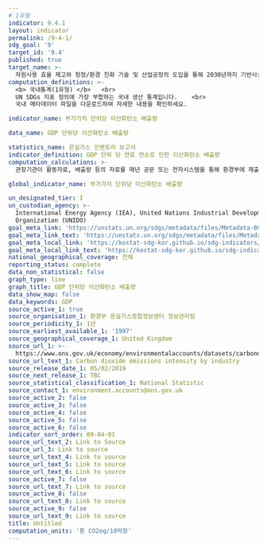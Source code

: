 ```yaml
---
# 1유형 
indicator: 9.4.1
layout: indicator
permalink: /9-4-1/
sdg_goal: '9'
target_id: '9.4'
published: true
target_name: >-
  자원사용 효율 제고와 청정/환경 친화 기술 및 산업공정의 도입을 통해 2030년까지 기반시설과 낙후된 산업시설을 지속가능한 환경으로 개선 및 개조하고 모든 국가들은 각자의 역량에 따라 이를 이행함
computation_definitions: >-
  <b> 국내통계(1유형) </b>   <br>
  UN SDGs 지표 정의에 가장 부합하는 국내 생산 통계입니다.    <br>
  국내 메타데이터 파일을 다운로드하여 자세한 내용을 확인하세요.

indicator_name: 부가가치 단위당 이산화탄소 배출량

data_name: GDP 단위당 이산화탄소 배출량

statistics_name: 온실가스 인벤토리 보고서
indicator_definition: GDP 단위 당 연료 연소로 인한 이산화탄소 배출량
computation_calculations: >-
  관장기관이 활동자료, 배출량 등의 자료를 매년 공문 또는 전자시스템을 통해 환경부에 제출

global_indicator_name: 부가가치 단위당 이산화탄소 배출량

un_designated_tier: I
un_custodian_agency: >-
  International Energy Agency (IEA), United Nations Industrial Development
  Organization (UNIDO)
goal_meta_link: 'https://unstats.un.org/sdgs/metadata/files/Metadata-09-04-01.pdf'
goal_meta_link_text: 'https://unstats.un.org/sdgs/metadata/files/Metadata-09-04-01.pdf'
goal_meta_local_link: 'https://kostat-sdg-kor.github.io/sdg-indicators/public/data/Metadata-09-04-01_KOR.pdf'
goal_meta_local_link_text: 'https://kostat-sdg-kor.github.io/sdg-indicators/public/data/Metadata-09-04-01_KOR.pdf'
national_geographical_coverage: 전체
reporting_status: complete
data_non_statistical: false
graph_type: line
graph_title: GDP 단위당 이산화탄소 배출량
data_show_map: false
data_keywords: GDP
source_active_1: true
source_organisation_1: 환경부 온실가스종합정보센터 정보관리팀
source_periodicity_1: 1년
source_earliest_available_1: '1997'
source_geographical_coverage_1: United Kingdom
source_url_1: >-
  https://www.ons.gov.uk/economy/environmentalaccounts/datasets/carbondioxideemissionsintensitybyindustry
source_url_text_1: Carbon dioxide emissions intensity by industry
source_release_date_1: 05/02/2019
source_next_release_1: TBC
source_statistical_classification_1: National Statistic
source_contact_1: environment.accounts@ons.gov.uk
source_active_2: false
source_active_3: false
source_active_4: false
source_active_5: false
source_active_6: false
indicator_sort_order: 09-04-01
source_url_text_2: Link to Source
source_url_3: Link to source
source_url_text_4: Link to source
source_url_text_5: Link to source
source_url_text_6: Link to source
source_active_7: false
source_url_text_7: Link to source
source_active_8: false
source_url_text_8: Link to source
source_active_9: false
source_url_text_9: Link to source
title: Untitled
computation_units: '톤 CO2eq/10억원'
---
```


